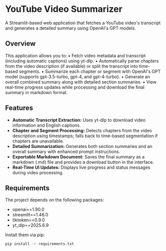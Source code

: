 # YouTube Video Summarizer

A Streamlit-based web application that fetches a YouTube video's transcript and generates a detailed summary using OpenAI's GPT models.

## Overview

This application allows you to:
• Fetch video metadata and transcript (including automatic captions) using yt-dlp.
• Automatically parse chapters from the video description (if available) or split the transcript into time-based segments.
• Summarize each chapter or segment with OpenAI's GPT model (supports gpt-3.5-turbo, gpt-4, and gpt-4-turbo).
• Generate an overall combined summary along with detailed section summaries.
• View real-time progress updates while processing and download the final summary in markdown format.

## Features

- **Automatic Transcript Extraction:** Uses yt-dlp to download video information and English captions.
- **Chapter and Segment Processing:** Detects chapters from the video description using timestamps; falls back to time-based segmentation if chapters are unavailable.
- **Detailed Summarization:** Generates both section summaries and an overall summary with enhanced prompt instructions.
- **Exportable Markdown Document:** Saves the final summary as a markdown (.md) file and provides a download button in the interface.
- **Real-Time UI Updates:** Displays live progress and status messages during video processing.

## Requirements

The project depends on the following packages:
- openai==1.90.0
- streamlit==1.46.0
- tiktoken==0.9.0
- yt_dlp==2025.6.9

Install them via pip:

```bash
pip install -r requirements.txt


